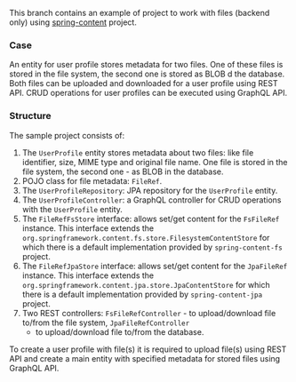 This branch contains an example of project to work with files (backend only)
using [spring-content](https://github.com/paulcwarren/spring-content) project.

### Case

An entity for user profile stores metadata for two files. One of these files is stored in the file system, the second
one is stored as BLOB d the database. Both files can be uploaded and downloaded for a user profile using REST API. CRUD
operations for user profiles can be executed using GraphQL API.

### Structure

The sample project consists of:

1. The `UserProfile` entity stores metadata about two files: like file identifier, size, MIME type and original file
   name. One file is stored in the file system, the second one - as BLOB in the database.
2. POJO class for file metadata: `FileRef`.
3. The `UserProfileRepository`: JPA repository for the `UserProfile` entity.
4. The `UserProfileController`: a GraphQL controller for CRUD operations with the `UserProfile` entity.
5. The `FileRefFsStore` interface: allows set/get content for the `FsFileRef` instance. This interface extends
   the `org.springframework.content.fs.store.FilesystemContentStore` for which there is a default implementation
   provided by `spring-content-fs` project.
6. The `FileRefJpaStore` interface: allows set/get content for the `JpaFileRef` instance. This interface extends
   the `org.springframework.content.jpa.store.JpaContentStore` for which there is a default implementation provided
   by `spring-content-jpa` project.
7. Two REST controllers: `FsFileRefController` - to upload/download file to/from the file system, `JpaFileRefController`
   - to upload/download file to/from the database.

To create a user profile with file(s) it is required to upload file(s) using REST API and create a main entity with
specified metadata for stored files using GraphQL API.